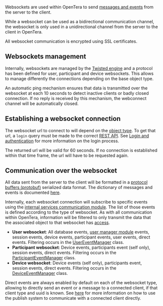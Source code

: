 Websockets are used within OpenTera to send [messages and events](Messages-structure) from the server to the client.

While a websocket can be used as a bidirectional communication channel, the websocket is only used in a unidirectional channel from the server to the client in OpenTera.

All websocket communication is encrypted using SSL certificates.

## Websockets management
Internally, websockets are managed by the [Twisted engine](https://twistedmatrix.com/) and a protocol has been defined for user, participant and device websockets. This allows to manage differently the connections depending on the base object type.

An automatic ping mechanism ensures that data is transmitted over the websocket at each 10 seconds to detect inactive clients or badly closed connection. If no reply is received by this mechanism, the webconnect channel will be automatically closed.

## Establishing a websocket connection
The websocket url to connect to will depend on the [object type](Database-Structure). To get that url, a `login` query must be made to the correct [REST API](API). See [Login and authentication](Login-and-authentication) for more information on the login process.

The returned url will be valid for 60 seconds. If no connection is established within that time frame, the url will have to be requested again.

## Communication over the websocket
All data sent from the server to the client will be formatted in a [protocol buffers (protobuf)](https://developers.google.com/protocol-buffers) serialized data format. The dictionary of messages and events is documented [here](Messages-structure).

Internally, each websocket connection will subscribe to specific events using the [internal services communication module](Internal-services-communication-module). The list of those events is defined according to the type of websocket. As with all communication within OpenTera, information will be filtered to only transmit the data that the associated object to that websocket has [access](Access-levels-for-user-types).

* **User websocket**: All database events, [user manager module](UserManager-module) events, session events, device events, participant events, user events, direct events. Filtering occurs in the [UserEventManager](https://github.com/introlab/opentera/blob/main/teraserver/python/modules/UserEventManager.py) class.
* **Participant websocket**: Device events, participants event (self only), session events, direct events. Filtering occurs in the [ParticipantEventManager](https://github.com/introlab/opentera/blob/main/teraserver/python/modules/ParticipantEventManager.py) class.
* **Device websocket**: Device events (self only), participants event, session events, direct events. Filtering occurs in the [DeviceEventManager](https://github.com/introlab/opentera/blob/main/teraserver/python/modules/DeviceEventManager.py) class.

Direct events are always enabled by default on each of the websocket type, allowing to directly send an event or a message to a connected client, if that client type and uuid is known. See [here](Internal-services-communication-module) for more information on how to use the publish system to communicate with a connected client directly.